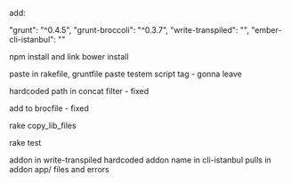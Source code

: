 add:

"grunt": "^0.4.5",
"grunt-broccoli": "^0.3.7",
"write-transpiled": "",
"ember-cli-istanbul": ""

npm install and link
bower install

<!-- paste the rakefile, gruntfile, coverage_server -->
paste in rakefile, gruntfile
paste testem script tag - gonna leave

hardcoded path in concat filter - fixed

add to brocfile - fixed

rake copy_lib_files

rake test

<!-- node_modules/ember-cli/lib/broccoli/ember-app.js
node_modules/ember-cli/node_modules/broccoli-es6-concatenator/index.js -->

addon in write-transpiled
hardcoded addon name in cli-istanbul
pulls in addon app/ files and errors